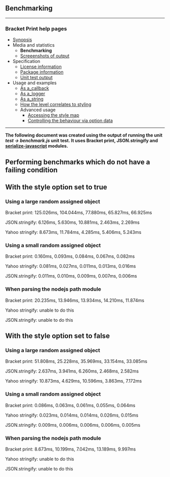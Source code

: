 ## Benchmarking

---
### Bracket Print help pages
* [Synopsis](https://github.com/restarian/bracket_print/blob/master/docs/synopsis.md)
* Media and statistics
  * **Benchmarking**
  * [Screeenshots of output](https://github.com/restarian/bracket_print/blob/master/docs/media_and_statistics/screeenshots_of_output.md)
* Specification
  * [License information](https://github.com/restarian/bracket_print/blob/master/docs/specification/license_information.md)
  * [Package information](https://github.com/restarian/bracket_print/blob/master/docs/specification/package_information.md)
  * [Unit test output](https://github.com/restarian/bracket_print/blob/master/docs/specification/unit_test_output.md)
* Usage and examples
  * [As a_callback](https://github.com/restarian/bracket_print/blob/master/docs/usage_and_examples/as_a_callback.md)
  * [As a_logger](https://github.com/restarian/bracket_print/blob/master/docs/usage_and_examples/as_a_logger.md)
  * [As a_string](https://github.com/restarian/bracket_print/blob/master/docs/usage_and_examples/as_a_string.md)
  * [How the level correlates to styling](https://github.com/restarian/bracket_print/blob/master/docs/usage_and_examples/how_the_level_correlates_to_styling.md)
  * Advanced usage
    * [Accessing the style map](https://github.com/restarian/bracket_print/blob/master/docs/usage_and_examples/advanced_usage/accessing_the_style_map.md)
    * [Controlling the behaviour via option data](https://github.com/restarian/bracket_print/blob/master/docs/usage_and_examples/advanced_usage/controlling_the_behaviour_via_option_data.md)

---

**The following document was created using the output of running the unit *test -> benchmark.js* unit test. It uses Bracket print, JSON.stringify and [serialize-javascript](https://www.npmjs.com/package/serialize-javascript) modules.**

## Performing benchmarks which do not have a failing condition

## With the style option set to true
### Using a large random assigned object

Bracket print: 125.026ms, 104.044ms, 77.880ms, 65.827ms, 66.925ms

JSON.stringify: 6.126ms, 5.630ms, 10.881ms, 2.463ms, 2.269ms

Yahoo stringify: 8.673ms, 11.784ms, 4.285ms, 5.406ms, 5.243ms

### Using a small random assigned object

Bracket print: 0.160ms, 0.093ms, 0.084ms, 0.067ms, 0.082ms

Yahoo stringify: 0.081ms, 0.027ms, 0.011ms, 0.013ms, 0.016ms

JSON.stringify: 0.011ms, 0.010ms, 0.009ms, 0.007ms, 0.006ms

### When parsing the nodejs path module

Bracket print: 20.235ms, 13.946ms, 13.934ms, 14.210ms, 11.874ms

Yahoo stringify: unable to do this

JSON.stringify: unable to do this

## With the style option set to false
### Using a large random assigned object

Bracket print: 51.808ms, 25.228ms, 35.969ms, 33.154ms, 33.085ms

JSON.stringify: 2.637ms, 3.941ms, 6.260ms, 2.468ms, 2.582ms

Yahoo stringify: 10.873ms, 4.629ms, 10.596ms, 3.863ms, 7.172ms

### Using a small random assigned object

Bracket print: 0.086ms, 0.063ms, 0.061ms, 0.055ms, 0.064ms

Yahoo stringify: 0.023ms, 0.014ms, 0.014ms, 0.026ms, 0.015ms

JSON.stringify: 0.009ms, 0.006ms, 0.006ms, 0.006ms, 0.005ms

### When parsing the nodejs path module

Bracket print: 8.673ms, 10.199ms, 7.042ms, 13.189ms, 9.997ms

Yahoo stringify: unable to do this

JSON.stringify: unable to do this

